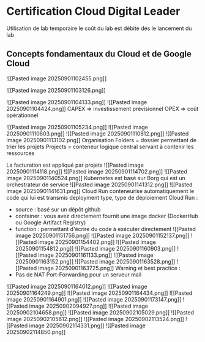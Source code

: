 # Certification Cloud Digital Leader

Utilisation de lab temporaire
le coût du lab est débité dés le lancement du lab

## Concepts fondamentaux du Cloud et de Google Cloud

![[Pasted image 20250901102455.png]]

![[Pasted image 20250901103126.png]]

![[Pasted image 20250901104133.png]]
![[Pasted image 20250901104424.png]]
CAPEX => investissement prévisionnel
OPEX => coût opérationnel

![[Pasted image 20250901105234.png]]
![[Pasted image 20250901110603.png]]
![[Pasted image 20250901110812.png]]
![[Pasted image 20250901113102.png]]
Organisation
Folders = dossier permettant de trier les projets
Projects = conteneur logique central servant à contenir les ressources

La facturation est appliqué par projets
![[Pasted image 20250901114118.png]]
![[Pasted image 20250901114702.png]]
![[Pasted image 20250901140524.png]]
Kubernetes est basé sur Borg qui est un orchestrateur de service
![[Pasted image 20250901141312.png]]
![[Pasted image 20250901141631.png]]
Cloud Run conteneurise automatiquement le code qui lui est transmis
deployment type, type de déploiement Cloud Run :
- source : basé sur un dépôt github
- container : vous avez directement fournit une image docker (DockerHub ou Google Artifact Registry)
- function : permettant d'écrire du code à exécuter directement
![[Pasted image 20250901151756.png]]
![[Pasted image 20250901152137.png]]
![[Pasted image 20250901154402.png]]
![[Pasted image 20250901154812.png]]
![[Pasted image 20250901160903.png]]
![[Pasted image 20250901161133.png]]
![[Pasted image 20250901163152.png]]
![[Pasted image 20250901163528.png]]
![[Pasted image 20250901163725.png]]
Warning et best practice :
- Pas de NAT Port-Forwarding pour un serveur mail

![[Pasted image 20250901164012.png]]
![[Pasted image 20250901164249.png]]
![[Pasted image 20250901164434.png]]
![[Pasted image 20250901164901.png]]
![[Pasted image 20250901173147.png]]
![[Pasted image 20250902094927.png]]
![[Pasted image 20250902104658.png]]
![[Pasted image 20250902105029.png]]
![[Pasted image 20250902105612.png]]
![[Pasted image 20250902113524.png]]
![[Pasted image 20250902114331.png]]
![[Pasted image 20250902114850.png]]

